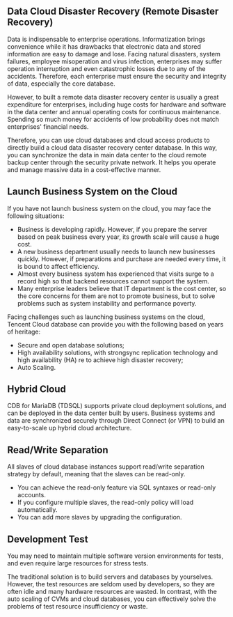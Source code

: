 ## Data Cloud Disaster Recovery (Remote Disaster Recovery)

Data is indispensable to enterprise operations. Informatization brings convenience while it has drawbacks that electronic data and stored information are easy to damage and lose. Facing natural disasters, system failures, employee misoperation and virus infection, enterprises may suffer operation interruption and even catastrophic losses due to any of the accidents. Therefore, each enterprise must ensure the security and integrity of data, especially the core database.

However, to built a remote data disaster recovery center is usually a great expenditure for enterprises, including huge costs for hardware and software in the data center and annual operating costs for continuous maintenance. Spending so much money for accidents of low probability does not match enterprises' financial needs.

Therefore, you can use cloud databases and cloud access products to directly build a cloud data disaster recovery center database. In this way, you can synchronize the data in main data center to the cloud remote backup center through the security private network. It helps you operate and manage massive data in a cost-effective manner.
 


## Launch Business System on the Cloud

If you have not launch business system on the cloud, you may face the following situations:

- Business is developing rapidly. However, if you prepare the server based on peak business every year, its growth scale will cause a huge cost.
- A new business department usually needs to launch new businesses quickly. However, if preparations and purchase are needed every time, it is bound to affect efficiency.
- Almost every business system has experienced that visits surge to a record high so that backend resources cannot support the system.
- Many enterprise leaders believe that IT department is the cost center, so the core concerns for them are not to promote business, but to solve problems such as system instability and performance poverty.

Facing challenges such as launching business systems on the cloud, Tencent Cloud database can provide you with the following based on years of heritage:

- Secure and open database solutions;
- High availability solutions, with strongsync replication technology and high availability (HA) re to achieve high disaster recovery;
- Auto Scaling.

## Hybrid Cloud

CDB for MariaDB (TDSQL) supports private cloud deployment solutions, and can be deployed in the data center built by users. Business systems and data are synchronized securely through Direct Connect (or VPN) to build an easy-to-scale up hybrid cloud architecture.

## Read/Write Separation
All slaves of cloud database instances support read/write separation strategy by default, meaning that the slaves can be read-only.
 
- You can achieve the read-only feature via SQL syntaxes or read-only accounts.
- If you configure multiple slaves, the read-only policy will load automatically.
- You can add more slaves by upgrading the configuration.


## Development Test
You may need to maintain multiple software version environments for tests, and even require large resources for stress tests.

The traditional solution is to build servers and databases by yourselves. However, the test resources are seldom used by developers, so they are often idle and many hardware resources are wasted. In contrast, with the auto scaling of CVMs and cloud databases, you can effectively solve the problems of test resource insufficiency or waste.

